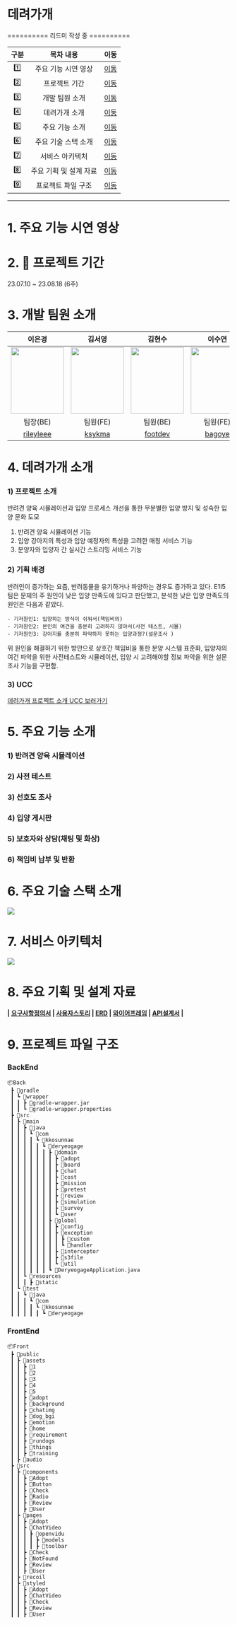 # 데려가개

========== 리드미 작성 중 ==========


|구분|목차 내용|이동|
|:-------:|:--------:|:---:|
|:one:|주요 기능 시연 영상|[이동](#1-주요-기능-시연-영상)|
|:two:|프로젝트 기간|[이동](#2-프로젝트-기간)|
|:three:|개발 팀원 소개|[이동](#3-개발-팀원-소개)|
|:four:|데려가개 소개|[이동](#4-데려가개-소개)|
|:five:|주요 기능 소개|[이동](#5-주요-기능-소개)|
|:six:|주요 기술 스택 소개|[이동](#6-주요-기술-스택-소개)|
|:seven:|서비스 아키텍처|[이동](#7-서비스-아키텍처)|
|:eight:|주요 기획 및 설계 자료|[이동](#8-주요-기획-및-설계-자료)|
|:nine:|프로젝트 파일 구조|[이동](#9-프로젝트-파일-구조)|



<hr>

# 1. 주요 기능 시연 영상

# 2. :calendar: 프로젝트 기간 

23.07.10 ~ 23.08.18 (6주)

# 3. 개발 팀원 소개

|                  이은경                   |                      김서영                       |               김현수                |               이수연                |               이준용               |                    정동교                     |
| :---------------------------------------: | :-----------------------------------------------: | :---------------------------------: | :---------------------------------: | :--------------------------------: | :-------------------------------------------: |
|    <img src="assets/team/앙경.jpg" width="120" height="150" >     |        <img src="assets/team/더영.jpg" width="120" height="150">         | <img src="assets/team/기멘수.jpg" width="120" height="150">  | <img src="assets/team/수염.jpg" width="120" height="150">  | <img src="assets/team/뽀용.jpg" width="120" height="150"> |      <img src="assets/team/교동.png" width="120" height="150">       |
|                 팀장(BE)                  |                     팀원(FE)                      |              팀원(BE)               |              팀원(FE)               |              팀원(BE)              |                   팀원(BE/FE)                    |
| [rileyleee](https://github.com/rileyleee) | [ksykma](https://github.com/ksykma) | [footdev](https://github.com/footdev) | [bagoye](https://github.com/bagoye) | [elle6044](https://github.com/elle6044)  | [dngyj](https://github.com/dngyj) |


# 4. 데려가개 소개

### 1) 프로젝트 소개

반려견 양육 시뮬레이션과 입양 프로세스 개선을 통한 무분별한 입양 방지 및 성숙한 입양 문화 도모

1. 반려견 양육 시뮬레이션 기능
2. 입양 강아지의 특성과 입양 예정자의 특성을 고려한 매칭 서비스 기능
3. 분양자와 입양자 간 실시간 스트리밍 서비스 기능


### 2) 기획 배경

반려인이 증가하는 요즘, 반려동물을 유기하거나 파양하는 경우도 증가하고 있다. E1I5팀은 문제의 주 원인이 낮은 입양 만족도에 있다고 판단했고, 분석한 낮은 입양 만족도의 원인은 다음과 같았다.

    - 기저원인1: 입양하는 방식이 쉬워서(책임비의)
    - 기저원인2: 본인의 여건을 충분히 고려하지 않아서(사전 테스트, 시뮬)
    - 기저원인3: 강아지를 충분히 파악하지 못하는 입양과정?(설문조사 )

위 원인을 해결하기 위한 방안으로 상호간 책임비을 통한 분양 시스템 표준화, 입양자의 여건 파악을 위한 사전테스트와 시뮬레이션, 입양 시 고려해야할 정보 파악을 위한 설문 조사 기능을 구현함.

### 3) UCC

[데려가개 프로젝트 소개 UCC 보러가기](https://www.youtube.com/watch?v=6YuD0F-pH_E)

# 5. 주요 기능 소개

### 1) 반려견 양육 시뮬레이션

### 2) 사전 테스트

### 3) 선호도 조사

### 4) 입양 게시판

### 5) 보호자와 상담(채팅 및 화상)

### 6) 책임비 납부 및 반환

# 6. 주요 기술 스택 소개

<img src="assets/skill/주요기술스택.PNG"> 

# 7. 서비스 아키텍처

<img src="assets/skill/시스템아키텍처.PNG"> 


# 8. 주요 기획 및 설계 자료

#### | [요구사항정의서](https://docs.google.com/spreadsheets/d/1Uqf0YmFeVwYuZPWYLiKWIPeZA8cFOR7hSE0o8xM8RLo/edit#gid=0) | [사용자스토리](https://docs.google.com/spreadsheets/d/1AOAkrt0WQE_8c0uHmOPhKNq8UcjX5U-gLw8P4L1d1dc/edit#gid=0) | [ERD](https://www.erdcloud.com/d/JZdkyKFKmvn88mqBG) | [와이어프레임](https://www.figma.com/file/JjoMiub1PyJ7eyNGYR8V0Z/E1I5-%EA%BC%AC%EC%88%9C%EB%82%B4?type=design&node-id=0-1&mode=design&t=aXh5UjBfkJRemuwG-0) | [API설계서](https://documenter.getpostman.com/view/27233223/2s9YBxZbXu#intro) |


# 9. 프로젝트 파일 구조

### BackEnd

```
📦Back
 ┣ 📂gradle
 ┃ ┗ 📂wrapper
 ┃ ┃ ┣ 📜gradle-wrapper.jar
 ┃ ┃ ┗ 📜gradle-wrapper.properties
 ┣ 📂src
 ┃ ┣ 📂main
 ┃ ┃ ┣ 📂java
 ┃ ┃ ┃ ┗ 📂com
 ┃ ┃ ┃ ┃ ┗ 📂kkosunnae
 ┃ ┃ ┃ ┃ ┃ ┗ 📂deryeogage
 ┃ ┃ ┃ ┃ ┃ ┃ ┣ 📂domain
 ┃ ┃ ┃ ┃ ┃ ┃ ┃ ┣ 📂adopt
 ┃ ┃ ┃ ┃ ┃ ┃ ┃ ┣ 📂board
 ┃ ┃ ┃ ┃ ┃ ┃ ┃ ┣ 📂chat
 ┃ ┃ ┃ ┃ ┃ ┃ ┃ ┣ 📂cost
 ┃ ┃ ┃ ┃ ┃ ┃ ┃ ┣ 📂mission
 ┃ ┃ ┃ ┃ ┃ ┃ ┃ ┣ 📂pretest
 ┃ ┃ ┃ ┃ ┃ ┃ ┃ ┣ 📂review
 ┃ ┃ ┃ ┃ ┃ ┃ ┃ ┣ 📂simulation
 ┃ ┃ ┃ ┃ ┃ ┃ ┃ ┣ 📂survey
 ┃ ┃ ┃ ┃ ┃ ┃ ┃ ┗ 📂user
 ┃ ┃ ┃ ┃ ┃ ┃ ┣ 📂global
 ┃ ┃ ┃ ┃ ┃ ┃ ┃ ┣ 📂config
 ┃ ┃ ┃ ┃ ┃ ┃ ┃ ┣ 📂exception
 ┃ ┃ ┃ ┃ ┃ ┃ ┃ ┃ ┣ 📂custom
 ┃ ┃ ┃ ┃ ┃ ┃ ┃ ┃ ┗ 📂handler
 ┃ ┃ ┃ ┃ ┃ ┃ ┃ ┣ 📂interceptor
 ┃ ┃ ┃ ┃ ┃ ┃ ┃ ┣ 📂s3file
 ┃ ┃ ┃ ┃ ┃ ┃ ┃ ┗ 📂util
 ┃ ┃ ┃ ┃ ┃ ┃ ┗ 📜DeryeogageApplication.java
 ┃ ┃ ┗ 📂resources
 ┃ ┃ ┃ ┣ 📂static
 ┃ ┗ 📂test
 ┃ ┃ ┗ 📂java
 ┃ ┃ ┃ ┗ 📂com
 ┃ ┃ ┃ ┃ ┗ 📂kkosunnae
 ┃ ┃ ┃ ┃ ┃ ┗ 📂deryeogage
```

### FrontEnd
```
📦Front
 ┣ 📂public
 ┃ ┣ 📂assets
 ┃ ┃ ┣ 📂1
 ┃ ┃ ┣ 📂2
 ┃ ┃ ┣ 📂3
 ┃ ┃ ┣ 📂4
 ┃ ┃ ┣ 📂5
 ┃ ┃ ┣ 📂adopt
 ┃ ┃ ┣ 📂background
 ┃ ┃ ┣ 📂chatimg
 ┃ ┃ ┣ 📂dog_bgi
 ┃ ┃ ┣ 📂emotion
 ┃ ┃ ┣ 📂home
 ┃ ┃ ┣ 📂requirement
 ┃ ┃ ┣ 📂rundogs
 ┃ ┃ ┣ 📂things
 ┃ ┃ ┣ 📂training
 ┃ ┣ 📂audio
 ┣ 📂src
 ┃ ┣ 📂components
 ┃ ┃ ┣ 📂Adopt
 ┃ ┃ ┣ 📂Button
 ┃ ┃ ┣ 📂Check
 ┃ ┃ ┣ 📂Radio
 ┃ ┃ ┣ 📂Review
 ┃ ┃ ┣ 📂User
 ┃ ┣ 📂pages
 ┃ ┃ ┣ 📂Adopt
 ┃ ┃ ┣ 📂ChatVideo
 ┃ ┃ ┃ ┣ 📂openvidu
 ┃ ┃ ┃ ┃ ┣ 📂models
 ┃ ┃ ┃ ┃ ┣ 📂toolbar
 ┃ ┃ ┣ 📂Check
 ┃ ┃ ┣ 📂NotFound
 ┃ ┃ ┣ 📂Review
 ┃ ┃ ┣ 📂User
 ┃ ┣ 📂recoil
 ┃ ┣ 📂styled
 ┃ ┃ ┣ 📂Adopt
 ┃ ┃ ┣ 📂ChatVideo
 ┃ ┃ ┣ 📂Check
 ┃ ┃ ┣ 📂Review
 ┃ ┃ ┣ 📂User
```
